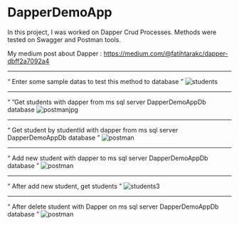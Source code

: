 # DapperDemoApp

In this project, I was worked on Dapper Crud Processes. Methods were tested on Swagger and Postman tools.

My medium post about Dapper : https://medium.com/@fatihtarakc/dapper-dbff2a7092a4

----------------------------------------------------------------------------------------------------------

“ Enter some sample datas to test this method to database ”
![students](https://github.com/user-attachments/assets/31e444b3-cb76-4b8a-bbba-d9632286d479)

----------------------------------------------------------------------------------------------------------

“  ”Get students with dapper from ms sql server DapperDemoAppDb database
![postmanjpg](https://github.com/user-attachments/assets/5d923bf3-fdaa-4cbd-85de-6a64e7c7a324)

----------------------------------------------------------------------------------------------------------

“ Get student by studentId with dapper from ms sql server DapperDemoAppDb database ”
![postman](https://github.com/user-attachments/assets/ae7b0f78-83b7-4b69-ae67-c4b92b74c479)

----------------------------------------------------------------------------------------------------------

“ Add new student with dapper to ms sql server DapperDemoAppDb database ”
![postman](https://github.com/user-attachments/assets/4745cfc9-1890-4bce-811b-72570ad85e0b)

----------------------------------------------------------------------------------------------------------

“ After add new student, get students ”
![students3](https://github.com/user-attachments/assets/88f95f41-58e2-4dd0-80a0-87b2b2569200)

----------------------------------------------------------------------------------------------------------

“ After delete student with Dapper on ms sql server DapperDemoAppDb database ”
![postman](https://github.com/user-attachments/assets/931957b8-593b-4b65-9b1e-f421c23d6226)
